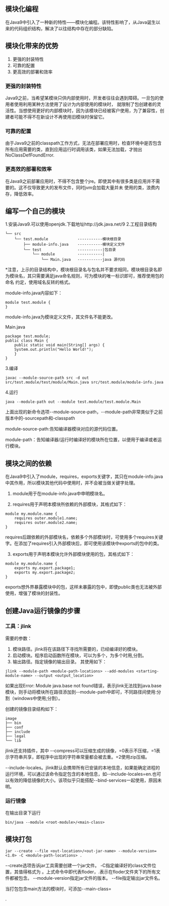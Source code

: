 ## 模块化编程
在Java9中引入了一种新的特性——模块化编程。该特性影响了，从Java诞生以来的代码组织结构，解决了以往结构中存在的部分缺陷。

## 模块化带来的优势
1. 更强的封装特性
1. 可靠的配置
1. 更高效的部署和效率

### 更强的封装特性
Java9之前，当希望某模块只供内部使用时，开发者往往会遇到障碍。一旦包的使用者使用利用某种方法使用了设计为内部使用的模块时，
就限制了包创建者的灵活性。当想使用更好的内部模块时，因为该模块已经被客户使用，为了兼容性，创建者可能不得不在新设计不再使用旧模块时保留它。

### 可靠的配置
由于Java9之前的classpath工作方式，无法在部署应用时，检查环境中是否包含所有应用需要的类，直到应用运行时调用该类，如果无法加载，才抛出
NoClassDefFoundError.

### 更高效的部署和效率
在Java9之前部署应用时，不得不包含整个jre。即使其中有很多类是应用并不需要的。这不仅导致更大的发布文件，同时jvm会加载大量并未
使用的类，浪费内存，降低效率。

## 编写一个自己的模块
1.安装Java9.可以使用openjdk.下载地址http://jdk.java.net/9
2.工程目录结构
```
└── src
    └── test.module             -----------模块根目录
        ├── module-info.java    -----------模块定义文件
        └── test                -----------|包目录
            └── module          -----------|
                └── Main.java   -----------java 源代码
```
*注意，上示的目录结构中，模块根目录名与包名并不要求相同，模块根目录名即为模块名，其只需要满足java命名规则，可为模块的唯一标识即可，推荐使用包的命名
约定，使用域名反转的格式。

module-info.java内容如下：
``` 
module test.module {
}
```
module-info.java为模块定义文件，其文件名不能更改。

Main.java
```
package test.module;
public class Main {
    public static void main(String[] args) {
	System.out.println("Hello World!");
    }
}
```

3.编译
```
javac --module-source-path src -d out src/test.module/test/module/Main.java src/test.module/module-info.java
```

4.运行
```
java --module-path out --module test.module/test.module.Main
```
上面出现的新命令选项--module-source-path，--module-path非常类似于之前版本中的-sourcepath和-classpath

module-source-path:告知编译器模块对应的源代码位置。

module-path：告知编译器/运行时编译好的模块所在位置，以便用于编译或者运行模块。

## 模块之间的依赖
在Java9中引入了module，requires，exports关键字，其只在module-info.java中其作用，所以模块其他代码中使用时，并不会被当做关键字处理。
1. module用于在module-info.java中申明模块名。

2. requires用于声明本模块所依赖的外部模块，其格式如下：
```
module my.module.name {
    requires outer.module1.name;
    requires outer.module2.name;
}
```
requires后跟依赖的外部模块名，依赖多个外部模块时，可使用多个requires关键字。在添加了requires引入外部模块后，即可使用该模块中exports的包中的类。

3. exports用于声明本模块允许外部模块使用的包，其格式如下：
```
module my.module.name {
    exports my.export.package1;
    exports my.export.package2;
}
```
exports想外界暴露模块中的包，这样未暴露的包中，即使public类也无法被外部使用，增强了模块的封装性。

## 创建Java运行镜像的步骤
### 工具：jlink
需要的参数：
1. 模块路径。jlink将在该路径下寻找所需要的，已经编译好的模块。
1. 启动模块。程序启动函数所在模块，可以为多个，为多个时用,分割。
1. 输出路径。指定镜像的输出目录。
其使用如下：
```
jlink --module-path <module-path-locations> --add-modules <starting-module-name> --output <output_location>
```

如果出现Error: Module java.base not found错误，表示jlink无法找到java.base模块，则手动将模块所在路径添加到--module-path中即可，不同路径间使用:分割（windows中使用;分割）。

创建的镜像目录结构如下：
```
image
├── bin
├── conf
├── include
├── legal
└── lib
```

jlink还支持插件，其中
--compress可以压缩生成的镜像，=0表示不压缩，=1表示字符串共享，即程序中出现的字符串常量都会被去重。=2使用zip压缩。

--include-locales。jlink默认会携带所有已安装的本地信息，如果能确定进程的运行环境，可以通过该命令指定包含的本地信息，如--include-locales=en.也可以有效的降低镜像的大小。该项似乎只能搭配--bind-services一起使用，原因未明。

### 运行镜像
在输出目录下运行
```
bin/java --module <root-module>/<main-class>
```

## 模块打包
```
jar --create --file <out-location>/<out-jar-name> --module-version=<1.0> -C <module-path-locations> .
```
--create选项告诉jar工具需要创建一个jar文件。
-C指定编译好的class文件位置，其值得格式为<folder> <file>。上式命令中<module-path-locations>即代表floder，.表示在floder文件夹下的所有文件都被包含。
--module-version指定jar文件的版本。
--file指定输出jar文件名。

当打包包含main方法的模块时，可添加--main-class=<main class>.
